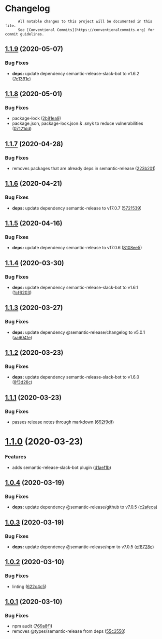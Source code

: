 # Changelog

          All notable changes to this project will be documented in this file.
          See [Conventional Commits](https://conventionalcommits.org) for commit guidelines.

## [1.1.9](https://github.com/ScaleLeap/semantic-release-config/compare/v1.1.8...v1.1.9) (2020-05-07)


### Bug Fixes

* **deps:** update dependency semantic-release-slack-bot to v1.6.2 ([7c1391c](https://github.com/ScaleLeap/semantic-release-config/commit/7c1391cc5b5b116879fc441230fbd3863143be1c))

## [1.1.8](https://github.com/ScaleLeap/semantic-release-config/compare/v1.1.7...v1.1.8) (2020-05-01)


### Bug Fixes

* package-lock ([2b81ea9](https://github.com/ScaleLeap/semantic-release-config/commit/2b81ea9e2a52935dd5bdc6f85b64ac9bd1d18109))
* package.json, package-lock.json & .snyk to reduce vulnerabilities ([07121dd](https://github.com/ScaleLeap/semantic-release-config/commit/07121dd3f82fae145f282f31dabc80b09a6f2743))

## [1.1.7](https://github.com/ScaleLeap/semantic-release-config/compare/v1.1.6...v1.1.7) (2020-04-28)


### Bug Fixes

* removes packages that are already deps in semantic-release ([223b201](https://github.com/ScaleLeap/semantic-release-config/commit/223b201dee578da45a5e496eb1fdf5e56db9f319))

## [1.1.6](https://github.com/ScaleLeap/semantic-release-config/compare/v1.1.5...v1.1.6) (2020-04-21)


### Bug Fixes

* **deps:** update dependency semantic-release to v17.0.7 ([5721539](https://github.com/ScaleLeap/semantic-release-config/commit/5721539e7bc30252e83537285266474f133865b1))

## [1.1.5](https://github.com/ScaleLeap/semantic-release-config/compare/v1.1.4...v1.1.5) (2020-04-16)


### Bug Fixes

* **deps:** update dependency semantic-release to v17.0.6 ([8108ee5](https://github.com/ScaleLeap/semantic-release-config/commit/8108ee5f843af1bc710820e100842b06a47cd3ad))

## [1.1.4](https://github.com/ScaleLeap/semantic-release-config/compare/v1.1.3...v1.1.4) (2020-03-30)


### Bug Fixes

* **deps:** update dependency semantic-release-slack-bot to v1.6.1 ([1cf6203](https://github.com/ScaleLeap/semantic-release-config/commit/1cf620306b26e514a3803b1992d3975674cd7c39))

## [1.1.3](https://github.com/ScaleLeap/semantic-release-config/compare/v1.1.2...v1.1.3) (2020-03-27)


### Bug Fixes

* **deps:** update dependency @semantic-release/changelog to v5.0.1 ([aa6041e](https://github.com/ScaleLeap/semantic-release-config/commit/aa6041eba6334912c32c81497518b393917331d5))

## [1.1.2](https://github.com/ScaleLeap/semantic-release-config/compare/v1.1.1...v1.1.2) (2020-03-23)


### Bug Fixes

* **deps:** update dependency semantic-release-slack-bot to v1.6.0 ([8f3d28c](https://github.com/ScaleLeap/semantic-release-config/commit/8f3d28c78817b6cc76e700728cc50445d9302d32))

## [1.1.1](https://github.com/ScaleLeap/semantic-release-config/compare/v1.1.0...v1.1.1) (2020-03-23)


### Bug Fixes

* passes release notes through markdown ([692f9df](https://github.com/ScaleLeap/semantic-release-config/commit/692f9df29d7757600c4bf5c624e1b846b767706b))

# [1.1.0](https://github.com/ScaleLeap/semantic-release-config/compare/v1.0.4...v1.1.0) (2020-03-23)


### Features

* adds semantic-release-slack-bot plugin ([d1aef1b](https://github.com/ScaleLeap/semantic-release-config/commit/d1aef1b957144305f215a424d316c68e724b39e9))

## [1.0.4](https://github.com/ScaleLeap/semantic-release-config/compare/v1.0.3...v1.0.4) (2020-03-19)


### Bug Fixes

* **deps:** update dependency @semantic-release/github to v7.0.5 ([c2afeca](https://github.com/ScaleLeap/semantic-release-config/commit/c2afecaac504f2448b410c9aafb35c8802628f25))

## [1.0.3](https://github.com/ScaleLeap/semantic-release-config/compare/v1.0.2...v1.0.3) (2020-03-19)


### Bug Fixes

* **deps:** update dependency @semantic-release/npm to v7.0.5 ([cf8728c](https://github.com/ScaleLeap/semantic-release-config/commit/cf8728c61c65b37d1ec740869909a74dda722f62))

## [1.0.2](https://github.com/ScaleLeap/semantic-release-config/compare/v1.0.1...v1.0.2) (2020-03-10)


### Bug Fixes

* linting ([622c4c5](https://github.com/ScaleLeap/semantic-release-config/commit/622c4c56894bab8ac4731e9e113e50a14a5d0b5f))

## [1.0.1](https://github.com/ScaleLeap/semantic-release-config/compare/v1.0.0...v1.0.1) (2020-03-10)


### Bug Fixes

* npm audit ([769a8f1](https://github.com/ScaleLeap/semantic-release-config/commit/769a8f13083f89c7647ff5c3186e00fca37a6b75))
* removes @types/semantic-release from deps ([55c3550](https://github.com/ScaleLeap/semantic-release-config/commit/55c3550871eb525fe6a48111f4da0c6e9c8d784a))
